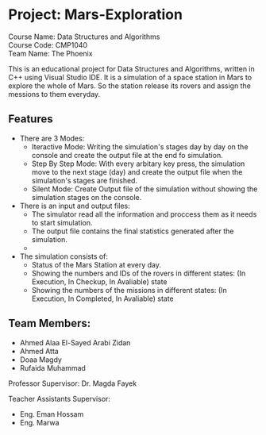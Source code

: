 # Project: Mars-Exploration

Course Name: Data Structures and Algorithms<br>
Course Code: CMP1040<br>
Team Name: The Phoenix<br>

This is an educational project for Data Structures and Algorithms, written in C++ using Visual Studio IDE. It is a simulation of a space station in Mars to explore the whole of Mars. So the station release its rovers and assign the messions to them everyday.

## Features
* There are 3 Modes:
  * Iteractive Mode: Writing the simulation's stages day by day on the console and create the output file at the end fo simulation.
  * Step By Step Mode: With every arbitary key press, the simulation move to the next stage (day) and create the output file when the simulation's stages are finished.
  * Silent Mode: Create Output file of the simulation without showing the simulation stages on the console.
* There is an input and output files:
  * The simulator read all the information and proccess them as it needs to start simulation.
  * The output file contains the final statistics generated after the simulation.
  *
* The simulation consists of:
  * Status of the Mars Station at every day.
  * Showing the numbers and IDs of the rovers in different states: (In Execution, In Checkup, In Avaliable) state
  * Showing the numbers of the missions in different states: (In Execution, In Completed, In Avaliable) state

## Team Members:
* Ahmed Alaa El-Sayed Arabi Zidan
* Ahmed Atta
* Doaa Magdy
* Rufaida Muhammad

Professor Supervisor: Dr. Magda Fayek

Teacher Assistants Supervisor:
* Eng. Eman Hossam
* Eng. Marwa
